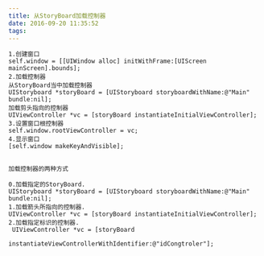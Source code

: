 ```yaml
---
title: 从StoryBoard加载控制器
date: 2016-09-20 11:35:52
tags:
---
```



    1.创建窗口
    self.window = [[UIWindow alloc] initWithFrame:[UIScreen mainScreen].bounds];
    2.加载控制器
    从StoryBoard当中加载控制器
    UIStoryboard *storyBoard = [UIStoryboard storyboardWithName:@"Main" bundle:nil];
    加载剪头指向的控制器
    UIViewController *vc = [storyBoard instantiateInitialViewController];
    3.设置窗口根控制器
    self.window.rootViewController = vc;
    4.显示窗口
    [self.window makeKeyAndVisible];
    
    
    加载控制器的两种方式
    
    0.加载指定的StoryBoard.
    UIStoryboard *storyBoard = [UIStoryboard storyboardWithName:@"Main" bundle:nil];
    1.加载箭头所指向的控制器.
    UIViewController *vc = [storyBoard instantiateInitialViewController];
    2.加载指定标识的控制器.
     UIViewController *vc = [storyBoard 		
     						  instantiateViewControllerWithIdentifier:@"idCongtroler"];